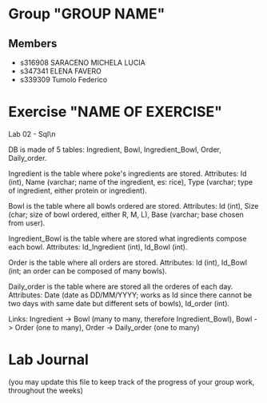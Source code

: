 # Group "GROUP NAME"

## Members
- s316908 SARACENO MICHELA LUCIA
- s347341 ELENA FAVERO
- s339309 Tumolo Federico

# Exercise "NAME OF EXERCISE"
Lab 02 - Sql\n

DB is made of 5 tables: Ingredient, Bowl, Ingredient_Bowl, Order, Daily_order.

Ingredient is the table where poke's ingredients are stored. Attributes: Id (int), Name (varchar; name of the ingredient, es: rice), Type (varchar; type of ingredient, either protein or ingredient).

Bowl is the table where all bowls ordered are stored. Attributes: Id (int), Size (char; size of bowl ordered, either R, M, L), Base (varchar; base chosen from user).

Ingredient_Bowl is the table where are stored what ingredients compose each bowl. Attributes: Id_Ingredient (int), Id_Bowl (int).

Order is the table where all orders are stored. Attributes: Id (int), Id_Bowl (int; an order can be composed of many bowls).

Daily_order is the table where are stored all the orderes of each day. Attributes: Date (date as DD/MM/YYYY; works as Id since there cannot be two days with same date but different sets of bowls), Id_order (int).


Links: Ingredient -> Bowl (many to many, therefore Ingredient_Bowl), Bowl -> Order (one to many), Order -> Daily_order (one to many) 

# Lab Journal

(you may update this file to keep track of the progress of your group work, throughout the weeks)

